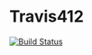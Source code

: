 # Travis412

[![Build Status](https://travis-ci.com/jcalcr/Travis412.svg?branch=master)](https://travis-ci.com/jcalcr/Travis412)
